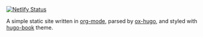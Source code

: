 [![Netlify Status](https://api.netlify.com/api/v1/badges/a27eeaaf-dead-4a9d-b1d5-8033796ffebf/deploy-status)](https://app.netlify.com/sites/eejain/deploys)

A simple static site written in [org-mode](https://orgmode.org/), parsed by [ox-hugo](https://ox-hugo.scripter.co/), and styled with [hugo-book](https://github.com/alex-shpak/hugo-book) theme.
